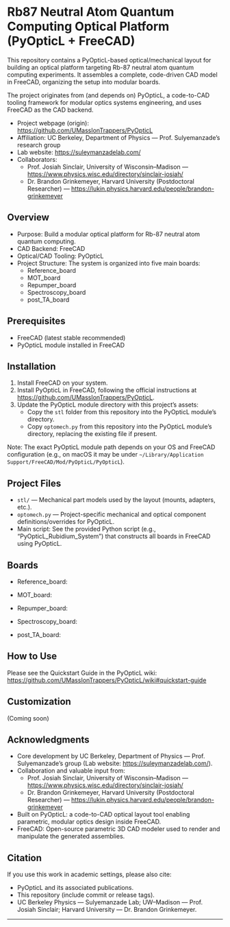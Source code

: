 # Rb87 Neutral Atom Quantum Computing Optical Platform (PyOpticL + FreeCAD)

This repository contains a PyOpticL-based optical/mechanical layout for building an optical platform targeting Rb-87 neutral atom quantum computing experiments. It assembles a complete, code-driven CAD model in FreeCAD, organizing the setup into modular boards.

The project originates from (and depends on) PyOpticL, a code-to-CAD tooling framework for modular optics systems engineering, and uses FreeCAD as the CAD backend.

- Project webpage (origin): https://github.com/UMassIonTrappers/PyOpticL
- Affiliation: UC Berkeley, Department of Physics — Prof. Sulyemanzade’s research group
- Lab website: https://suleymanzadelab.com/
- Collaborators:
  - Prof. Josiah Sinclair, University of Wisconsin–Madison — https://www.physics.wisc.edu/directory/sinclair-josiah/
  - Dr. Brandon Grinkemeyer, Harvard University (Postdoctoral Researcher) — https://lukin.physics.harvard.edu/people/brandon-grinkemeyer

## Overview

- Purpose: Build a modular optical platform for Rb-87 neutral atom quantum computing.
- CAD Backend: FreeCAD
- Optical/CAD Tooling: PyOpticL
- Project Structure: The system is organized into five main boards:
  - Reference_board
  - MOT_board
  - Repumper_board
  - Spectroscopy_board
  - post_TA_board

## Prerequisites

- FreeCAD (latest stable recommended)
- PyOpticL module installed in FreeCAD

## Installation

1. Install FreeCAD on your system.
2. Install PyOpticL in FreeCAD, following the official instructions at https://github.com/UMassIonTrappers/PyOpticL.
3. Update the PyOpticL module directory with this project’s assets:
   - Copy the `stl` folder from this repository into the PyOpticL module’s directory.
   - Copy `optomech.py` from this repository into the PyOpticL module’s directory, replacing the existing file if present.

Note: The exact PyOpticL module path depends on your OS and FreeCAD configuration (e.g., on macOS it may be under `~/Library/Application Support/FreeCAD/Mod/PyOpticL/PyOpticL`).

## Project Files

- `stl/` — Mechanical part models used by the layout (mounts, adapters, etc.).
- `optomech.py` — Project-specific mechanical and optical component definitions/overrides for PyOpticL.
- Main script: See the provided Python script (e.g., “PyOpticL_Rubidium_System”) that constructs all boards in FreeCAD using PyOpticL.

## Boards

- Reference_board:

- MOT_board: 

- Repumper_board: 

- Spectroscopy_board: 

- post_TA_board: 

## How to Use

Please see the Quickstart Guide in the PyOpticL wiki:
https://github.com/UMassIonTrappers/PyOpticL/wiki#quickstart-guide

## Customization

(Coming soon)

## Acknowledgments

- Core development by UC Berkeley, Department of Physics — Prof. Sulyemanzade’s group (Lab website: https://suleymanzadelab.com/).
- Collaboration and valuable input from:
  - Prof. Josiah Sinclair, University of Wisconsin–Madison — https://www.physics.wisc.edu/directory/sinclair-josiah/
  - Dr. Brandon Grinkemeyer, Harvard University (Postdoctoral Researcher) — https://lukin.physics.harvard.edu/people/brandon-grinkemeyer
- Built on PyOpticL: a code-to-CAD optical layout tool enabling parametric, modular optics design inside FreeCAD.
- FreeCAD: Open-source parametric 3D CAD modeler used to render and manipulate the generated assemblies.

## Citation

If you use this work in academic settings, please also cite:
- PyOpticL and its associated publications.
- This repository (include commit or release tags).
- UC Berkeley Physics — Sulyemanzade Lab; UW–Madison — Prof. Josiah Sinclair; Harvard University — Dr. Brandon Grinkemeyer.

---
